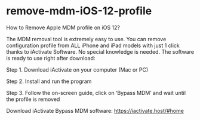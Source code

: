 # remove-mdm-iOS-12-profile

How to Remove Apple MDM profile on iOS 12?

The MDM removal tool is extremely easy to use. You can remove configuration profile from ALL iPhone and iPad models with just 1 click thanks to iActivate Software. No special knowledge is needed. The software is ready to use right after download:

Step 1. Download iActivate on your computer (Mac or PC)

Step 2. Install and run the program

Step 3. Follow the on-screen guide, click on ‘Bypass MDM’ and wait until the profile is removed

Download iActivate Bypass MDM software: https://iactivate.host/#home










